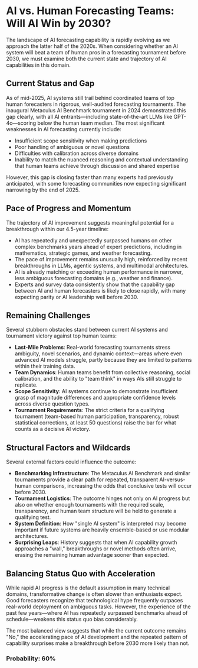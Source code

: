 # AI vs. Human Forecasting Teams: Will AI Win by 2030?

The landscape of AI forecasting capability is rapidly evolving as we approach the latter half of the 2020s. When considering whether an AI system will beat a team of human pros in a forecasting tournament before 2030, we must examine both the current state and trajectory of AI capabilities in this domain.

## Current Status and Gap

As of mid-2025, AI systems still trail behind coordinated teams of top human forecasters in rigorous, well-audited forecasting tournaments. The inaugural Metaculus AI Benchmark tournament in 2024 demonstrated this gap clearly, with all AI entrants—including state-of-the-art LLMs like GPT-4o—scoring below the human team median. The most significant weaknesses in AI forecasting currently include:

- Insufficient scope sensitivity when making predictions
- Poor handling of ambiguous or novel questions
- Difficulties with calibration across diverse domains
- Inability to match the nuanced reasoning and contextual understanding that human teams achieve through discussion and shared expertise

However, this gap is closing faster than many experts had previously anticipated, with some forecasting communities now expecting significant narrowing by the end of 2025.

## Pace of Progress and Momentum

The trajectory of AI improvement suggests meaningful potential for a breakthrough within our 4.5-year timeline:

- AI has repeatedly and unexpectedly surpassed humans on other complex benchmarks years ahead of expert predictions, including in mathematics, strategic games, and weather forecasting.
- The pace of improvement remains unusually high, reinforced by recent breakthroughs in LLMs, agentic systems, and multimodal architectures.
- AI is already matching or exceeding human performance in narrower, less ambiguous forecasting domains (e.g., weather and finance).
- Experts and survey data consistently show that the capability gap between AI and human forecasters is likely to close rapidly, with many expecting parity or AI leadership well before 2030.

## Remaining Challenges

Several stubborn obstacles stand between current AI systems and tournament victory against top human teams:

- **Last-Mile Problems**: Real-world forecasting tournaments stress ambiguity, novel scenarios, and dynamic context—areas where even advanced AI models struggle, partly because they are limited to patterns within their training data.
- **Team Dynamics**: Human teams benefit from collective reasoning, social calibration, and the ability to "team think" in ways AIs still struggle to replicate.
- **Scope Sensitivity**: AI systems continue to demonstrate insufficient grasp of magnitude differences and appropriate confidence levels across diverse question types.
- **Tournament Requirements**: The strict criteria for a qualifying tournament (team-based human participation, transparency, robust statistical corrections, at least 50 questions) raise the bar for what counts as a decisive AI victory.

## Structural Factors and Wildcards

Several external factors could influence the outcome:

- **Benchmarking Infrastructure**: The Metaculus AI Benchmark and similar tournaments provide a clear path for repeated, transparent AI-versus-human comparisons, increasing the odds that conclusive tests will occur before 2030.
- **Tournament Logistics**: The outcome hinges not only on AI progress but also on whether enough tournaments with the required scale, transparency, and human team structure will be held to generate a qualifying test.
- **System Definition**: How "single AI system" is interpreted may become important if future systems are heavily ensemble-based or use modular architectures.
- **Surprising Leaps**: History suggests that when AI capability growth approaches a "wall," breakthroughs or novel methods often arrive, erasing the remaining human advantage sooner than expected.

## Balancing Status Quo with Acceleration

While rapid AI progress is the default assumption in many technical domains, transformative change is often slower than enthusiasts expect. Good forecasters recognize that technological hype frequently outpaces real-world deployment on ambiguous tasks. However, the experience of the past few years—where AI has repeatedly surpassed benchmarks ahead of schedule—weakens this status quo bias considerably.

The most balanced view suggests that while the current outcome remains "No," the accelerating pace of AI development and the repeated pattern of capability surprises make a breakthrough before 2030 more likely than not.

### Probability: 60%